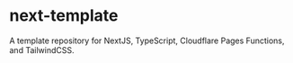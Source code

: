 # next-template
A template repository for NextJS, TypeScript, Cloudflare Pages Functions, and TailwindCSS.
